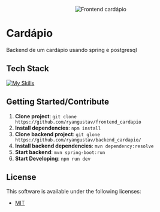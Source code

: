 <!--- # "Can be a image or a gift from the project pages" -->

<p align="center">
  <img src="https://github.com/user-attachments/assets/bdcffbf0-ac0f-447c-a36c-c2a52f56c4fc" alt="Frontend cardápio">
</p>

# Cardápio

Backend de um cardápio usando spring e postgresql

## Tech Stack

<!--- # "Verify icons availability here https://github.com/tandpfun/skill-icons" -->

[![My Skills](https://skillicons.dev/icons?i=ts,postgres,vite,react,java,spring)](https://skillicons.dev)

## Getting Started/Contribute

1. **Clone project**: `git clone https://github.com/ryangustav/frontend_cardapio`
2. **Install dependencies**: `npm install`
3. **Clone backend project**: `git glone https://github.com/ryangustav/backend_cardapio/`
4. **Install backend dependencies**: `mvn dependency:resolve`
5. **Start backend**: `mvn spring-boot:run`
6. **Start Developing**: `npm run dev`

## License

This software is available under the following licenses:

- [MIT](https://rem.mit-license.org)
